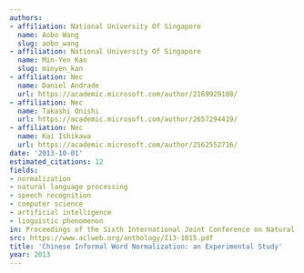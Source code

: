```yaml
---
authors:
- affiliation: National University Of Singapore
  name: Aobo Wang
  slug: aobo_wang
- affiliation: National University Of Singapore
  name: Min-Yen Kan
  slug: minyen_kan
- affiliation: Nec
  name: Daniel Andrade
  url: https://academic.microsoft.com/author/2169929108/
- affiliation: Nec
  name: Takashi Onishi
  url: https://academic.microsoft.com/author/2657294419/
- affiliation: Nec
  name: Kai Ishikawa
  url: https://academic.microsoft.com/author/2562552716/
date: '2013-10-01'
estimated_citations: 12
fields:
- normalization
- natural language processing
- speech recognition
- computer science
- artificial intelligence
- linguistic phenomenon
in: Proceedings of the Sixth International Joint Conference on Natural Language Processing
src: https://www.aclweb.org/anthology/I13-1015.pdf
title: 'Chinese Informal Word Normalization: an Experimental Study'
year: 2013
---
```

